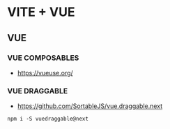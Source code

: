 # VITE + VUE

## VUE

### VUE COMPOSABLES

* https://vueuse.org/

### VUE DRAGGABLE

* https://github.com/SortableJS/vue.draggable.next

```
npm i -S vuedraggable@next

```